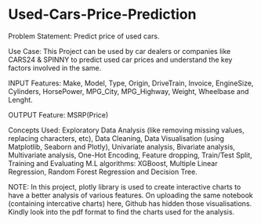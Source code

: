 # Used-Cars-Price-Prediction
Problem Statement: Predict price of used cars. 

Use Case: This Project can be used by car dealers or companies like CARS24 & SPINNY to predict used     car prices and understand the key factors involved in the same.

INPUT Features: Make, Model, Type, Origin, DriveTrain, Invoice, EngineSize, Cylinders, HorsePower, MPG_City, MPG_Highway, Weight, Wheelbase and Lenght.

OUTPUT Feature: MSRP(Price)

Concepts Used: Exploratory Data Analysis (like removing missing values, replacing characters, etc), Data Cleaning, Data Visualisation (using Matplotlib,  Seaborn and Plotly), Univariate analysis, Bivariate analysis, Multivariate analysis, One-Hot Encoding, Feature dropping, Train/Test Split, Training and Evaluating M.L algorithms: XGBoost, Multiple Linear Regression, Random Forest Regression and Decision Tree.

NOTE: In this project, plotly library is used to create interactive charts to have a better analysis of various features. On uploading the same notebook (containing intercative charts) here, Github has hidden those visualisations. Kindly look into the pdf format to find the charts used for the analysis. 
